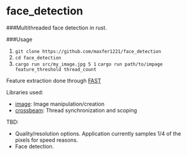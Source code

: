 # face_detection

###Multithreaded face detection in rust. 

###Usage
1. `git clone https://github.com/maxfer1221/face_detection`
2. `cd face_detection`
3. `cargo run src/my_image.jpg 5 1`
   `cargo run path/to/impage feature_threshold thread_count`

Feature extraction done through [FAST](https://medium.com/data-breach/introduction-to-orb-oriented-fast-and-rotated-brief-4220e8ec40cf)

Libraries used:
 - [image](https://crates.io/crates/image): Image manipulation/creation
 - [crossbeam](https://crates.io/crates/crossbeam): Thread synchronization and scoping

TBD:
 - Quality/resolution options. Application currently samples 1/4 of the pixels for speed reasons.
 - Face detection.
